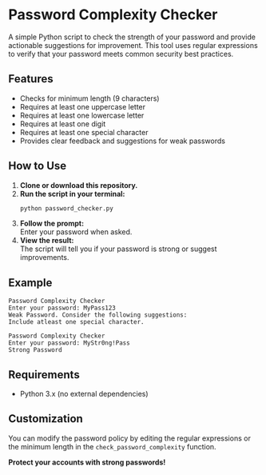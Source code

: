# Password Complexity Checker

A simple Python script to check the strength of your password and provide actionable suggestions for improvement. This tool uses regular expressions to verify that your password meets common security best practices.

## Features

- Checks for minimum length (9 characters)
- Requires at least one uppercase letter
- Requires at least one lowercase letter
- Requires at least one digit
- Requires at least one special character
- Provides clear feedback and suggestions for weak passwords

## How to Use

1. **Clone or download this repository.**
2. **Run the script in your terminal:**
    ```bash
    python password_checker.py
    ```
3. **Follow the prompt:**  
   Enter your password when asked.
4. **View the result:**  
   The script will tell you if your password is strong or suggest improvements.

## Example

```
Password Complexity Checker
Enter your password: MyPass123
Weak Password. Consider the following suggestions: 
Include atleast one special character.
```

```
Password Complexity Checker
Enter your password: MyStr0ng!Pass
Strong Password
```

## Requirements

- Python 3.x (no external dependencies)

## Customization

You can modify the password policy by editing the regular expressions or the minimum length in the `check_password_complexity` function.


**Protect your accounts with strong passwords!**
